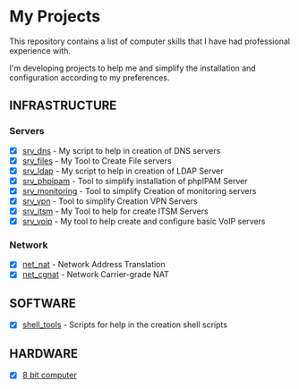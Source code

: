 # My Projects

This repository contains a list of computer skills that I have had professional experience with.

I'm developing projects to help me and simplify the installation and configuration according to my preferences.

## INFRASTRUCTURE

### Servers

- [x] [srv_dns](https://github.com/rick0x00/srv_dns) - My script to help in creation of DNS servers
- [x] [srv_files](https://github.com/rick0x00/srv_files) - My Tool to Create File servers
- [x] [srv_ldap](https://github.com/rick0x00/srv_ldap) - My script to help in creation of LDAP Server
- [x] [srv_phpipam](https://github.com/rick0x00/srv_phpipam) - Tool to simplify installation of phpIPAM Server
- [x] [srv_monitoring](https://github.com/rick0x00/srv_monitoring) - Tool to simplify Creation of monitoring servers
- [x] [srv_vpn](https://github.com/rick0x00/srv_vpn) - Tool to simplify Creation VPN Servers
- [x] [srv_itsm](https://github.com/rick0x00/srv_itsm) - My Tool to help for create ITSM Servers
- [x] [srv_voip](https://github.com/rick0x00/srv_voip) - My tool to help create and configure basic VoIP servers

### Network

- [x] [net_nat](https://github.com/rick0x00/net_nat) - Network Address Translation
- [x] [net_cgnat](https://github.com/rick0x00/net_cgnat) - Network Carrier-grade NAT

## SOFTWARE

- [x] [shell_tools](https://github.com/rick0x00/shell_tools) - Scripts for help in the creation shell scripts

## HARDWARE

- [x] [8 bit computer](https://github.com/rick0x00/8bit-computer)
